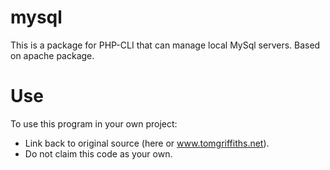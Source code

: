 # mysql
This is a package for PHP-CLI that can manage local MySql servers. Based on apache package.

# Use
To use this program in your own project:
* Link back to original source (here or www.tomgriffiths.net).
* Do not claim this code as your own.
